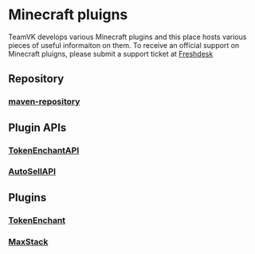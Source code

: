 # Minecraft pluigns
TeamVK develops various Minecraft plugins and this place hosts various pieces of useful informaiton on them.
To receive an official support on Minecraft pluigns, please submit a support ticket at [Freshdesk](http://vk2gpz.freshdesk.com)

## Repository
### [maven-repository](http://teamvk.github.io/maven-repository)

## Plugin APIs
### [TokenEnchantAPI](http://teamvk.github.io/TokenEnchantAPI/)
### [AutoSellAPI](http://teamvk.github.io/AutoSellAPI/)

## Plugins
### [TokenEnchant](http://teamvk.github.io/TokenEnchant)
### [MaxStack](http://teamvk.github.io/MaxStack)

